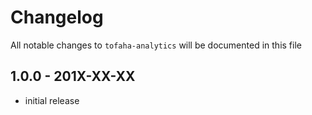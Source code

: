 # Changelog

All notable changes to `tofaha-analytics` will be documented in this file

## 1.0.0 - 201X-XX-XX

- initial release
